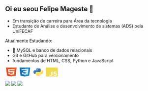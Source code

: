 ## Oi eu seou Felipe Mageste 👋

- Em transição de carreira para Área da tecnologia
- Estudante de Análise e desenvolvimento de sistemas (ADS) pela UniFECAF

Atualmente Estudando:
- 📘 MySQL e banco de dados relacionais
-  Git e GitHub para versionamento
-  fundamentos de HTML, CSS, Python e JavaScript

 <img align="center" alt="Felipe-HTML" height="30" width="40" src="https://raw.githubusercontent.com/devicons/devicon/master/icons/html5/html5-original.svg">  <img align="center" alt="Felipe-CSS" height="30" width="40" src="https://raw.githubusercontent.com/devicons/devicon/master/icons/css3/css3-original.svg"> 
<img align="center" alt="Felipe-Python" height="30" width="40" src="https://raw.githubusercontent.com/devicons/devicon/master/icons/python/python-original.svg">  <img align="center" alt="Felipe-Js" height="30" width="40" src="https://raw.githubusercontent.com/devicons/devicon/master/icons/javascript/javascript-plain.svg">

 


 <a href="https://www.linkedin.com/in/felipe-mageste-a935382a5/" target="_blank"><img src="https://img.shields.io/badge/-LinkedIn-%230077B5?style=for-the-badge&logo=linkedin&logoColor=white" target="_blank"></a>  <a href="https://instagram.com/lipemageste" target="_blank"> <img src="https://img.shields.io/badge/-Instagram-%23E4405F?style=for-the-badge&logo=instagram&logoColor=white" target="_blank"></a> <a href = "mailto:felipemageste92@gmail.com"><img src="https://img.shields.io/badge/-Gmail-%23333?style=for-the-badge&logo=gmail&logoColor=white" target="_blank"></a>
